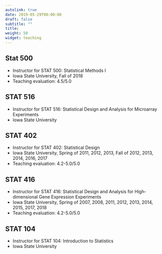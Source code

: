 ```yaml
---
autolink: true
date: 2019-05-29T00:00:00
draft: false
subtitle: ""
title: 
weight: 50
widget: teaching
---
```

## Stat 500
- Instructor for STAT 500: Statistical Methods I 
- Iowa State University, Fall of 2018 
- Teaching evaluation: 4.5/5.0

## STAT 516
- Instructor for STAT 516: Statistical Design and Analysis for Microarray Experiments
- Iowa State University

## STAT 402
- Instructor for STAT 402: Statistical Design 
- Iowa State University, Spring of 2011, 2012, 2013, Fall of 2012, 2013, 2014, 2016, 2017 
- Teaching evaluation: 4.2-5.0/5.0

## STAT 416
- Instructor for STAT 416: Statistical Design and Analysis for High-dimensional Gene Expression Experiments
- Iowa State University, Spring of 2007, 2008, 2011, 2012, 2013, 2014, 2015, 2017, 2018
- Teaching evaluation: 4.2-5.0/5.0

## STAT 104
- Instructor for STAT 104: Introduction to Statistics
- Iowa State University

